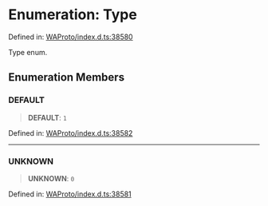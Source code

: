 # Enumeration: Type

Defined in: [WAProto/index.d.ts:38580](https://github.com/Fokusdotid/bail/blob/fcd0cec6f26de1fb545eb2e03fa5c63fbad99d3d/WAProto/index.d.ts#L38580)

Type enum.

## Enumeration Members

### DEFAULT

> **DEFAULT**: `1`

Defined in: [WAProto/index.d.ts:38582](https://github.com/Fokusdotid/bail/blob/fcd0cec6f26de1fb545eb2e03fa5c63fbad99d3d/WAProto/index.d.ts#L38582)

***

### UNKNOWN

> **UNKNOWN**: `0`

Defined in: [WAProto/index.d.ts:38581](https://github.com/Fokusdotid/bail/blob/fcd0cec6f26de1fb545eb2e03fa5c63fbad99d3d/WAProto/index.d.ts#L38581)
